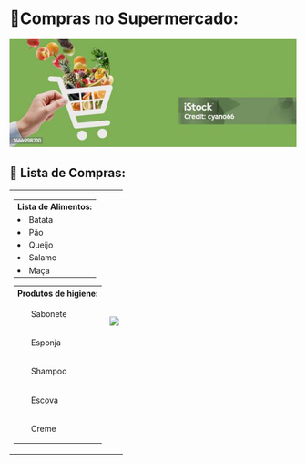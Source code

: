 
<h1>🛒Compras no Supermercado: </h1>
<p align="center"> <img src="/assets/bannergreen.jpg" alt="lista_sup" /> </p>

## 📝 Lista de Compras:

<div align="center">
<table>
<tr>
<td>
<p>
<table>
<tr><th> Lista de Alimentos:</th><tr>
<tr><td><li> Batata</li></td></tr>
<tr><td><li> Pão</li></td></tr>
<tr><td><li> Queijo</li></td></tr>
<tr><td><li> Salame</li></td></tr>
<tr><td><li> Maça</li></td></tr>
</p>


<p>
<table>
<tr><th> Produtos de higiene:</th><tr>
<tr><td><ul> Sabonete</ul></td></tr>
<tr><td><ul> Esponja</ul></td></tr>
<tr><td><ul> Shampoo</ul></td></tr>
<tr><td><ul> Escova</ul></td></tr>
<tr><td><ul> Creme</ul></td></tr>
</table>

<td>
<img src="https://media1.tenor.com/m/QNiDiabC3JAAAAAd/going-shopping-pembe.gif" width="500">
</td>
</tr>
</table>
</p>
</div>